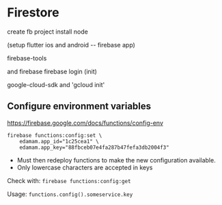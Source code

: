 # Firestore
create fb project
install node

(setup flutter ios and android -- firebase app)

firebase-tools

and firebase
firebase login
(init)

google-cloud-sdk
and 'gcloud init'

## Configure environment variables
https://firebase.google.com/docs/functions/config-env
```
firebase functions:config:set \
    edamam.app_id="1c25cea1" \
    edamam.app_key="88fbceb07e4fa287b47fefa3db2004f3"
```

- Must then redeploy functions to make the new configuration available.
- Only lowercase characters are accepted in keys

Check with: ```firebase functions:config:get```

Usage: ```functions.config().someservice.key```